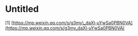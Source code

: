 # Untitled



\[1\] [https://mp.weixin.qq.com/s/g3my\_daXI-uYwSa0PBN0VA](https://mp.weixin.qq.com/s/g3my_daXI-uYwSa0PBN0VA)

